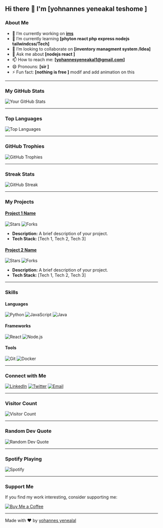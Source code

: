 ## Hi there 👋 I'm [yohnannes yeneakal teshome ]
### About Me
- 🔭 I’m currently working on **[ims ](link-to-project)**
- 🌱 I’m currently learning **[phyton react php express nodejs tailwindcss/Tech]**
- 👯 I’m looking to collaborate on **[inventory managment system /Idea]**
- 💬 Ask me about **[nodejs react ]**
- 📫 How to reach me: **[yohannesyeneakal1@gmail.com]**
- 😄 Pronouns: **[sir ]**
- ⚡ Fun fact: **[nothing is free ]** modif and add animation on this 

---

### My GitHub Stats

![Your GitHub Stats](https://github-readme-stats.vercel.app/api?username=yourusername&show_icons=true&theme=radical)

---

### Top Languages

![Top Languages](https://github-readme-stats.vercel.app/api/top-langs/?username=yourusername&layout=compact)

---

### GitHub Trophies

![GitHub Trophies](https://github-profile-trophy.vercel.app/?username=yourusername&theme=onedark)

---

### Streak Stats

![GitHub Streak](https://streak-stats.demolab.com?user=yourusername&theme=radical)

---

### My Projects

#### [Project 1 Name](link-to-project-1)
![Stars](https://img.shields.io/github/stars/yourusername/repo-name?style=social)
![Forks](https://img.shields.io/github/forks/yourusername/repo-name?style=social)
- **Description:** A brief description of your project.
- **Tech Stack:** [Tech 1, Tech 2, Tech 3]

#### [Project 2 Name](link-to-project-2)
![Stars](https://img.shields.io/github/stars/yourusername/repo-name?style=social)
![Forks](https://img.shields.io/github/forks/yourusername/repo-name?style=social)
- **Description:** A brief description of your project.
- **Tech Stack:** [Tech 1, Tech 2, Tech 3]

---

### Skills

#### Languages
![Python](https://img.shields.io/badge/Python-3776AB?style=for-the-badge&logo=python&logoColor=white)
![JavaScript](https://img.shields.io/badge/JavaScript-F7DF1E?style=for-the-badge&logo=javascript&logoColor=black)
![Java](https://img.shields.io/badge/Java-ED8B00?style=for-the-badge&logo=openjdk&logoColor=white)

#### Frameworks
![React](https://img.shields.io/badge/React-20232A?style=for-the-badge&logo=react&logoColor=61DAFB)
![Node.js](https://img.shields.io/badge/Node.js-339933?style=for-the-badge&logo=nodedotjs&logoColor=white)

#### Tools
![Git](https://img.shields.io/badge/Git-F05032?style=for-the-badge&logo=git&logoColor=white)
![Docker](https://img.shields.io/badge/Docker-2496ED?style=for-the-badge&logo=docker&logoColor=white)

---

### Connect with Me

[![LinkedIn](https://img.shields.io/badge/LinkedIn-0077B5?style=for-the-badge&logo=linkedin&logoColor=white)](link-to-linkedin)
[![Twitter](https://img.shields.io/badge/Twitter-1DA1F2?style=for-the-badge&logo=twitter&logoColor=white)](link-to-twitter)
[![Email](https://img.shields.io/badge/Email-D14836?style=for-the-badge&logo=gmail&logoColor=white)](mailto:youremail@example.com)

---

### Visitor Count

![Visitor Count](https://visitor-badge.laobi.icu/badge?page_id=yourusername.yourusername)

---

### Random Dev Quote

![Random Dev Quote](https://quotes-github-readme.vercel.app/api?type=horizontal&theme=radical)

---

### Spotify Playing

![Spotify](https://spotify-github-profile.vercel.app/api/view?uid=your-spotify-id&cover_image=true&theme=novatorem)

---

### Support Me

If you find my work interesting, consider supporting me:

[![Buy Me a Coffee](https://img.shields.io/badge/Buy_Me_a_Coffee-FFDD00?style=for-the-badge&logo=buy-me-a-coffee&logoColor=black)](https://buymeacoffee.com/yourusername)

---

Made with ❤️ by [yohannes yenealal](https://github.com/yourusername)
